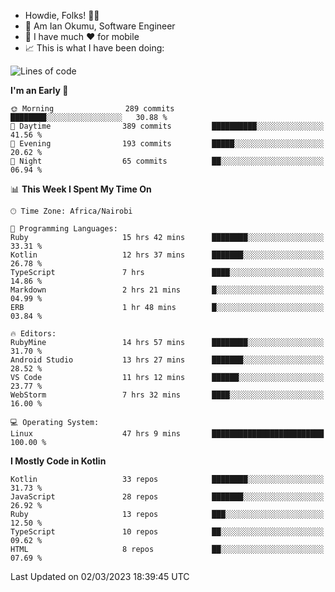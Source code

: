 
* Howdie, Folks! 👋🤓
* 🤪 Am Ian Okumu, Software Engineer
* 📱 I have much ❤️ for mobile
* 📈 This is what I have been doing:
  
<!-- <a href="https://otsembo.github.io/OtsemboPortfolio/" style="margin-right:.5%; margin-top=.5%;">
  <img align="center" src="https://github-readme-stats.vercel.app/api/top-langs/?username=otsembo&layout=compact" />
</a> -->

<!--START_SECTION:waka-->
![Lines of code](https://img.shields.io/badge/From%20Hello%20World%20I%27ve%20Written-2.4%20million%20lines%20of%20code-blue)

**I'm an Early 🐤** 

```text
🌞 Morning                289 commits         ████████░░░░░░░░░░░░░░░░░   30.88 % 
🌆 Daytime                389 commits         ██████████░░░░░░░░░░░░░░░   41.56 % 
🌃 Evening                193 commits         █████░░░░░░░░░░░░░░░░░░░░   20.62 % 
🌙 Night                  65 commits          ██░░░░░░░░░░░░░░░░░░░░░░░   06.94 % 
```


📊 **This Week I Spent My Time On** 

```text
🕑︎ Time Zone: Africa/Nairobi

💬 Programming Languages: 
Ruby                     15 hrs 42 mins      ████████░░░░░░░░░░░░░░░░░   33.31 % 
Kotlin                   12 hrs 37 mins      ███████░░░░░░░░░░░░░░░░░░   26.78 % 
TypeScript               7 hrs               ████░░░░░░░░░░░░░░░░░░░░░   14.86 % 
Markdown                 2 hrs 21 mins       █░░░░░░░░░░░░░░░░░░░░░░░░   04.99 % 
ERB                      1 hr 48 mins        █░░░░░░░░░░░░░░░░░░░░░░░░   03.84 % 

🔥 Editors: 
RubyMine                 14 hrs 57 mins      ████████░░░░░░░░░░░░░░░░░   31.70 % 
Android Studio           13 hrs 27 mins      ███████░░░░░░░░░░░░░░░░░░   28.52 % 
VS Code                  11 hrs 12 mins      ██████░░░░░░░░░░░░░░░░░░░   23.77 % 
WebStorm                 7 hrs 32 mins       ████░░░░░░░░░░░░░░░░░░░░░   16.00 % 

💻 Operating System: 
Linux                    47 hrs 9 mins       █████████████████████████   100.00 % 
```

**I Mostly Code in Kotlin** 

```text
Kotlin                   33 repos            ████████░░░░░░░░░░░░░░░░░   31.73 % 
JavaScript               28 repos            ███████░░░░░░░░░░░░░░░░░░   26.92 % 
Ruby                     13 repos            ███░░░░░░░░░░░░░░░░░░░░░░   12.50 % 
TypeScript               10 repos            ██░░░░░░░░░░░░░░░░░░░░░░░   09.62 % 
HTML                     8 repos             ██░░░░░░░░░░░░░░░░░░░░░░░   07.69 % 
```




 Last Updated on 02/03/2023 18:39:45 UTC
<!--END_SECTION:waka-->

<br />
<br />
<br />
<br />
<br />
  
  </div>
<!---
otsembo/otsembo is a ✨ special ✨ repository because its `README.md` (this file) appears on your GitHub profile.
You can click the Preview link to take a look at your changes.
--->
